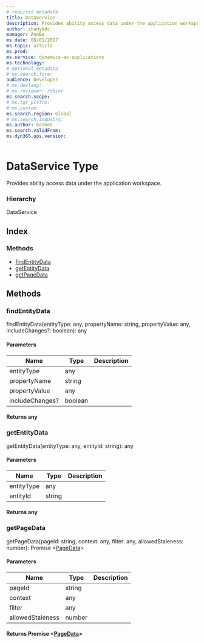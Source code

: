 ```yaml
---
# required metadata
title: DataService
description: Provides ability access data under the application workspace.
author: shadykdc
manager: AnnBe
ms.date: 08/01/2017
ms.topic: article
ms.prod: 
ms.service: dynamics-ax-applications
ms.technology: 
# optional metadata
# ms.search.form:
audience: Developer
# ms.devlang: 
# ms.reviewer: robinr
ms.search.scope: 
# ms.tgt_pltfrm: 
# ms.custom:
ms.search.region: Global
# ms.search.industry: 
ms.author: kashea
ms.search.validFrom:
ms.dyn365.ops.version:
---
```


# DataService Type
Provides ability access data under the application workspace.

### Hierarchy

DataService <br>

## Index

### Methods

* [findEntityData](services-business-logic-services-idataservice.md#findentitydata)
* [getEntityData](services-business-logic-services-idataservice.md#getentitydata)
* [getPageData](services-business-logic-services-idataservice.md#getpagedata)

## Methods

### findEntityData


findEntityData(entityType: any, propertyName: string, propertyValue: any, includeChanges?: boolean): any




#### Parameters

| Name | Type | Description |
| ---- | ---- | ----------- |
| entityType|any||
| propertyName|string||
| propertyValue|any||
| includeChanges?|boolean||

#### Returns any

### getEntityData


getEntityData(entityType: any, entityId: string): any




#### Parameters

| Name | Type | Description |
| ---- | ---- | ----------- |
| entityType|any||
| entityId|string||

#### Returns any

### getPageData


getPageData(pageId: string, context: any, filter: any, allowedStaleness: number): Promise &lt;[PageData](services-business-logic-services-ipagedata.md)&gt;




#### Parameters

| Name | Type | Description |
| ---- | ---- | ----------- |
| pageId|string||
| context|any||
| filter|any||
| allowedStaleness|number||

#### Returns Promise &lt;[PageData](services-business-logic-services-ipagedata.md)&gt;

